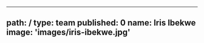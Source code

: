 ---
path: /
type: team
published: 0
name: Iris Ibekwe
image: 'images/iris-ibekwe.jpg'
-------------------------------
